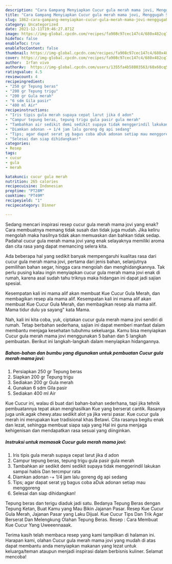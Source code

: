 ```yaml
---
description: "Cara Gampang Menyiapkan Cucur gula merah mama jovi, Menggugah Selera"
title: "Cara Gampang Menyiapkan Cucur gula merah mama jovi, Menggugah Selera"
slug: 1862-cara-gampang-menyiapkan-cucur-gula-merah-mama-jovi-menggugah-selera
category: Uncategorized
date: 2021-12-11T19:46:27.871Z
image: https://img-global.cpcdn.com/recipes/fa908c97cec147c4/680x482cq70/cucur-gula-merah-mama-jovi-foto-resep-utama.jpg
hideToc: false
enableToc: true
enableTocContent: false
thumbnail: https://img-global.cpcdn.com/recipes/fa908c97cec147c4/680x482cq70/cucur-gula-merah-mama-jovi-foto-resep-utama.jpg
cover: https://img-global.cpcdn.com/recipes/fa908c97cec147c4/680x482cq70/cucur-gula-merah-mama-jovi-foto-resep-utama.jpg
author:  Irfan vivo
authorAv:  https://img-global.cpcdn.com/users/1355fa4b58803563/60x60cq50/avatar.jpg
ratingvalue: 4.5
reviewcount: 4
recipeingredient:
- "250 gr Tepung beras"
- "200 gr Tepung trigu"
- "200 gr Gula merah"
- "6 sdm Gila pasir"
- "400 ml Air"
recipeinstructions:
- "Iris tipis gula merah supaya cepat larut jika d adon"
- "Campur tepung beras, tepung trigu gula pasir gula merah"
- "Tambahkan air sedikit demi sedikit supaya tidak menggerindil lakukan sampai habis Dan tercmpur rata"
- "Diamkan adonan -+ 1/4 jam lalu goreng dg api sedang"
- "Tips; agar dapat serat yg bagus coba aDuk adonan setiap mau menggoreng"
- "Selesai dan siap dihidangkan!"
categories:
- Resep
tags:
- cucur
- gula
- merah

katakunci: cucur gula merah 
nutrition: 265 calories
recipecuisine: Indonesian
preptime: "PT28M"
cooktime: "PT49M"
recipeyield: "1"
recipecategory: Dinner

---
```



Sedang mencari inspirasi resep cucur gula merah mama jovi yang enak? Cara membuatnya memang tidak susah dan tidak juga mudah. Jika keliru mengolah maka hasilnya tidak akan memuaskan dan bahkan tidak sedap. Padahal cucur gula merah mama jovi yang enak selayaknya memiliki aroma dan cita rasa yang dapat memancing selera kita.


Ada beberapa hal yang sedikit banyak mempengaruhi kualitas rasa dari cucur gula merah mama jovi, pertama dari jenis bahan, selanjutnya pemilihan bahan segar, hingga cara mengolah dan menghidangkannya. Tak perlu pusing kalau ingin menyiapkan cucur gula merah mama jovi enak di rumah, karena asal sudah tahu triknya maka hidangan ini dapat jadi sajian spesial.

Kesempatan kali ini mama alif akan membuat Kue Cucur Gula Merah, dan membagikan resep ala mama alif. Kesempatan kali ini mama alif akan membuat Kue Cucur Gula Merah, dan membagikan resep ala mama alif. Mama tidur dulu ya sayang&#34; kata Mama.


Nah, kali ini kita coba, yuk, ciptakan cucur gula merah mama jovi sendiri di rumah. Tetap berbahan sederhana, sajian ini dapat memberi manfaat dalam membantu menjaga kesehatan tubuhmu sekeluarga. Kamu bisa menyiapkan Cucur gula merah mama jovi menggunakan 5 bahan dan 5 langkah pembuatan. Berikut ini langkah-langkah dalam menyiapkan hidangannya.

<!--inarticleads1-->

##### Bahan-bahan dan bumbu yang digunakan untuk pembuatan Cucur gula merah mama jovi:

1. Persiapkan 250 gr Tepung beras
1. Siapkan 200 gr Tepung trigu
1. Sediakan 200 gr Gula merah
1. Gunakan 6 sdm Gila pasir
1. Sediakan 400 ml Air


Kue Cucur ini, walau di buat dari bahan-bahan sederhana, tapi jika tehnik pembuatannya tepat akan menghasilkan Kue yang berserat cantik. Rasanya juga unik.agak chewy.atau sedikit alot ya jika versi pasar. Kue cucur gula merah ini merupakan kue tradisional khas Betawi. Cita rasanya begitu enak dan lezat, sehingga membuat siapa saja yang Hal ini guna menjaga kehigenisan dan mendapatkan rasa sesuai yang diinginkan. 

<!--inarticleads2-->

##### Instruksi untuk memasak Cucur gula merah mama jovi:

1. Iris tipis gula merah supaya cepat larut jika d adon
1. Campur tepung beras, tepung trigu gula pasir gula merah
1. Tambahkan air sedikit demi sedikit supaya tidak menggerindil lakukan sampai habis Dan tercmpur rata
1. Diamkan adonan -+ 1/4 jam lalu goreng dg api sedang
1. Tips; agar dapat serat yg bagus coba aDuk adonan setiap mau menggoreng
1. Selesai dan siap dihidangkan!

Tepung beras dan terigu diaduk jadi satu. Bedanya Tepung Beras dengan Tepung Ketan, Buat Kamu yang Mau Bikin Jajanan Pasar. Resep Kue Cucur Gula Merah, Jajanan Pasar yang Laku Dijual. Kue Cucur Tips Dan Trik Agar Berserat Dan Melengkung Olahan Tepung Beras. Resep : Cara Membuat Kue Cucur Yang Uweeennaaak. 

Terima kasih telah membaca resep yang kami tampilkan di halaman ini. Harapan kami, olahan Cucur gula merah mama jovi yang mudah di atas dapat membantu anda menyiapkan makanan yang lezat untuk keluarga/teman ataupun menjadi inspirasi dalam berbisnis kuliner. Selamat mencoba!
